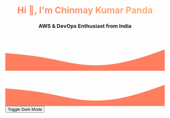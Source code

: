 <h1 align="center" style="background: linear-gradient(90deg, #ff7e5f, #feb47b); -webkit-background-clip: text; color: transparent; animation: gradient 3s ease infinite;">
  Hi 👋, I'm Chinmay Kumar Panda
</h1>
<h3 align="center">AWS & DevOps Enthusiast from India</h3>

<style>
  @keyframes gradient {
    0% {background-position: 0% 50%;}
    50% {background-position: 100% 50%;}
    100% {background-position: 0% 50%;}
  }
</style>
<style>
  a img:hover {
    transform: scale(1.2);
    transition: all 0.3s ease-in-out;
  }
</style>
<div id="particles-js"></div>
<script src="https://cdn.jsdelivr.net/particles.js/2.0.0/particles.min.js"></script>
<script>
  particlesJS.load('particles-js', 'https://vincentgarreau.com/particles.js/assets/particles.json', function() {
    console.log('callback - particles.js config loaded');
  });
</script>

<style>
  #particles-js {
    position: absolute;
    width: 100%;
    height: 100%;
    top: 0;
    left: 0;
    z-index: -1;
  }
</style>
<style>
  body {
    scroll-behavior: smooth;
  }
  
  .fade-in {
    opacity: 0;
    animation: fadeIn 2s ease-in forwards;
  }
  
  @keyframes fadeIn {
    to {
      opacity: 1;
    }
  }
</style>

<div class="fade-in">
  <!-- Your content here -->
</div>
<style>
  body {
    scroll-behavior: smooth;
  }
  
  .fade-in {
    opacity: 0;
    animation: fadeIn 2s ease-in forwards;
  }
  
  @keyframes fadeIn {
    to {
      opacity: 1;
    }
  }
</style>

<div class="fade-in">
  <!-- Your content here -->
</div>
<div id="quote" align="center"></div>

<script>
  const quotes = [
    "Believe you can and you're halfway there.",
    "The only way to do great work is to love what you do.",
    "Success is not the key to happiness. Happiness is the key to success."
  ];

  let i = 0;
  function changeQuote() {
    document.getElementById("quote").innerText = quotes[i];
    i = (i + 1) % quotes.length;
  }
  
  setInterval(changeQuote, 5000);
  changeQuote();
</script>

<style>
  #quote {
    font-size: 18px;
    margin-top: 20px;
    color: #ff7e5f;
    animation: fade 3s ease-in-out infinite;
  }
  
  @keyframes fade {
    0%, 100% { opacity: 0; }
    50% { opacity: 1; }
  }
</style>
<svg viewBox="0 0 1440 320">
  <path fill="#ff7e5f" fill-opacity="1" d="M0,160L60,165.3C120,171,240,181,360,202.7C480,224,600,256,720,266.7C840,277,960,267,1080,240C1200,213,1320,171,1380,149.3L1440,128L1440,320L1380,320C1320,320,1200,320,1080,320C960,320,840,320,720,320C600,320,480,320,360,320C240,320,120,320,60,320L0,320Z"></path>
</svg>
<svg viewBox="0 0 1440 320">
  <path fill="#ff7e5f" fill-opacity="1" d="M0,160L60,165.3C120,171,240,181,360,202.7C480,224,600,256,720,266.7C840,277,960,267,1080,240C1200,213,1320,171,1380,149.3L1440,128L1440,320L1380,320C1320,320,1200,320,1080,320C960,320,840,320,720,320C600,320,480,320,360,320C240,320,120,320,60,320L0,320Z"></path>
</svg>
<button onclick="toggleDarkMode()">Toggle Dark Mode</button>

<script>
  function toggleDarkMode() {
    document.body.classList.toggle("dark-mode");
  }
</script>

<style>
  .dark-mode {
    background-color: #1a1a1a;
    color: white;
  }
</style>
